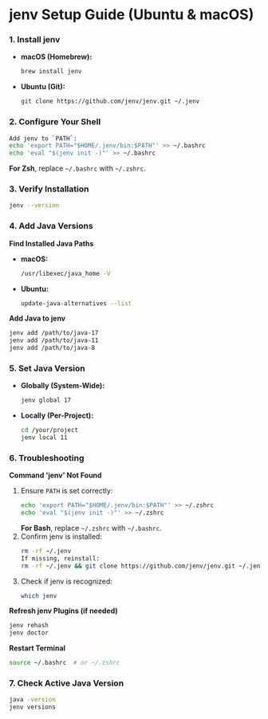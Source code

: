 # jenv Setup Guide (Ubuntu & macOS)

### 1. Install jenv

- **macOS (Homebrew):**

  ``` bash
  brew install jenv
  ```
- **Ubuntu (Git):** 
  ``` bash
  git clone https://github.com/jenv/jenv.git ~/.jenv
  ```

### 2. Configure Your Shell

  ``` bash
  Add jenv to `PATH`:  
  echo 'export PATH="$HOME/.jenv/bin:$PATH"' >> ~/.bashrc  
  echo 'eval "$(jenv init -)"' >> ~/.bashrc  
  ``` 
  **For Zsh**, replace `~/.bashrc` with `~/.zshrc`.
  
  ### 3. Verify Installation
  
  ``` bash
  jenv --version
  ```

### 4. Add Java Versions

  **Find Installed Java Paths**
  
  - **macOS:**
    ``` bash
    /usr/libexec/java_home -V
    ```
  - **Ubuntu:**
    ``` bash  
    update-java-alternatives --list
    ```
  
  **Add Java to jenv**
  
  ``` bash
  jenv add /path/to/java-17  
  jenv add /path/to/java-11  
  jenv add /path/to/java-8
  ```

### 5. Set Java Version

- **Globally (System-Wide):**
  ``` bash  
  jenv global 17
  ``` 
- **Locally (Per-Project):**
  ``` bash 
  cd /your/project  
  jenv local 11
  ```

### 6. Troubleshooting

**Command 'jenv' Not Found**

1. Ensure `PATH` is set correctly:
   ``` bash 
   echo 'export PATH="$HOME/.jenv/bin:$PATH"' >> ~/.zshrc  
   echo 'eval "$(jenv init -)"' >> ~/.zshrc
   ```
   **For Bash**, replace `~/.zshrc` with `~/.bashrc`.
3. Confirm jenv is installed:
   ``` bash
   rm -rf ~/.jenv  
   If missing, reinstall:  
   rm -rf ~/.jenv && git clone https://github.com/jenv/jenv.git ~/.jenv
   ``` 
5. Check if jenv is recognized:
   ``` bash
   which jenv
   ```
   
  **Refresh jenv Plugins (if needed)**
  
  ``` bash
  jenv rehash  
  jenv doctor
  ```

  **Restart Terminal**

  ``` bash
  source ~/.bashrc  # or ~/.zshrc
  ```
  
### 7. Check Active Java Version

``` bash
java -version  
jenv versions
```

